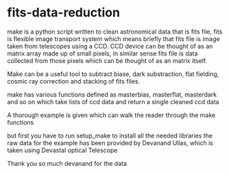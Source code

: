 # fits-data-reduction
make is a python script written to clean astronomical data that is fits file, fits is flexible image transport system which means briefly that fits file is image taken from telescopes using a CCD. CCD device can be thought of as an matrix array made up of small pixels, in similar sense fits file is data collected from those pixels which can be thought of as an matrix itself.

Make can be a useful tool to subtract biase, dark substraction, flat fielding, cosmic ray correction and stacking of fits files.

make has various functions defined as masterbias, masterflat, masterdark and so on which take lists of ccd data and return a single cleaned ccd data

A thorough example is given which can walk the reader through the make functions

but first you have to run setup_make to install all the needed libraries
the raw data for the example has been provided by Devanand Ullas, which is taken using Devastal optical Telescope

Thank you so much devanand for the data
